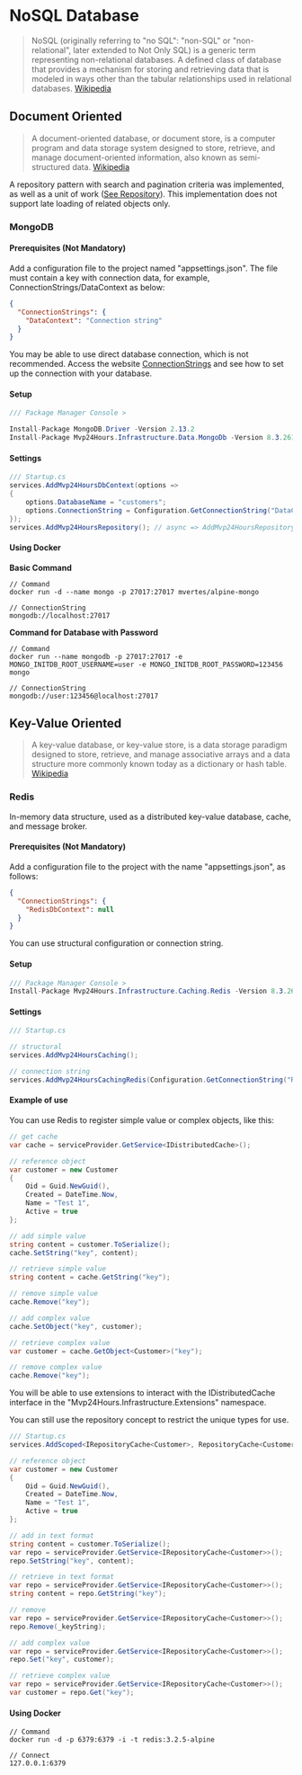 # NoSQL Database
>NoSQL (originally referring to "no SQL": "non-SQL" or "non-relational", later extended to Not Only SQL) is a generic term representing non-relational databases. A defined class of database that provides a mechanism for storing and retrieving data that is modeled in ways other than the tabular relationships used in relational databases. [Wikipedia](https://pt.wikipedia.org/wiki/NoSQL)

## Document Oriented
> A document-oriented database, or document store, is a computer program and data storage system designed to store, retrieve, and manage document-oriented information, also known as semi-structured data. [Wikipedia](https://en.wikipedia.org/wiki/Document-oriented_database)

A repository pattern with search and pagination criteria was implemented, as well as a unit of work ([See Repository](en-us/database/use-repository)). This implementation does not support late loading of related objects only.

### MongoDB

#### Prerequisites (Not Mandatory)
Add a configuration file to the project named "appsettings.json". The file must contain a key with connection data, for example, ConnectionStrings/DataContext as below:
```json
{
  "ConnectionStrings": {
    "DataContext": "Connection string"
  }
}
```
You may be able to use direct database connection, which is not recommended. Access the website [ConnectionStrings](https://www.connectionstrings.com/) and see how to set up the connection with your database.

#### Setup
```csharp
/// Package Manager Console >

Install-Package MongoDB.Driver -Version 2.13.2
Install-Package Mvp24Hours.Infrastructure.Data.MongoDb -Version 8.3.261
```
#### Settings
```csharp
/// Startup.cs
services.AddMvp24HoursDbContext(options =>
{
    options.DatabaseName = "customers";
    options.ConnectionString = Configuration.GetConnectionString("DataContext");
});
services.AddMvp24HoursRepository(); // async => AddMvp24HoursRepositoryAsync()

```

#### Using Docker
**Basic Command**
```
// Command
docker run -d --name mongo -p 27017:27017 mvertes/alpine-mongo

// ConnectionString
mongodb://localhost:27017

```

**Command for Database with Password**
```
// Command
docker run --name mongodb -p 27017:27017 -e MONGO_INITDB_ROOT_USERNAME=user -e MONGO_INITDB_ROOT_PASSWORD=123456 mongo

// ConnectionString
mongodb://user:123456@localhost:27017

```

## Key-Value Oriented
> A key-value database, or key-value store, is a data storage paradigm designed to store, retrieve, and manage associative arrays and a data structure more commonly known today as a dictionary or hash table. [Wikipedia](https://pt.wikipedia.org/wiki/Banco_de_dados_de_chave-valor)

### Redis
In-memory data structure, used as a distributed key-value database, cache, and message broker.

#### Prerequisites (Not Mandatory)
Add a configuration file to the project with the name "appsettings.json", as follows:
```json
{
  "ConnectionStrings": {
    "RedisDbContext": null
  }
}

```
You can use structural configuration or connection string.

#### Setup
```csharp
/// Package Manager Console >
Install-Package Mvp24Hours.Infrastructure.Caching.Redis -Version 8.3.261
```

#### Settings
```csharp
/// Startup.cs

// structural
services.AddMvp24HoursCaching();

// connection string
services.AddMvp24HoursCachingRedis(Configuration.GetConnectionString("RedisDbContext"));

```

#### Example of use
You can use Redis to register simple value or complex objects, like this:


```csharp
// get cache
var cache = serviceProvider.GetService<IDistributedCache>();

// reference object
var customer = new Customer
{
    Oid = Guid.NewGuid(),
    Created = DateTime.Now,
    Name = "Test 1",
    Active = true
};

// add simple value
string content = customer.ToSerialize();
cache.SetString("key", content);

// retrieve simple value
string content = cache.GetString("key");

// remove simple value
cache.Remove("key");

// add complex value
cache.SetObject("key", customer);

// retrieve complex value
var customer = cache.GetObject<Customer>("key");

// remove complex value
cache.Remove("key");

```

You will be able to use extensions to interact with the IDistributedCache interface in the "Mvp24Hours.Infrastructure.Extensions" namespace.

You can still use the repository concept to restrict the unique types for use.

```csharp
/// Startup.cs
services.AddScoped<IRepositoryCache<Customer>, RepositoryCache<Customer>>();

// reference object
var customer = new Customer
{
    Oid = Guid.NewGuid(),
    Created = DateTime.Now,
    Name = "Test 1",
    Active = true
};

// add in text format
string content = customer.ToSerialize();
var repo = serviceProvider.GetService<IRepositoryCache<Customer>>();
repo.SetString("key", content);

// retrieve in text format
var repo = serviceProvider.GetService<IRepositoryCache<Customer>>();
string content = repo.GetString("key");

// remove
var repo = serviceProvider.GetService<IRepositoryCache<Customer>>();
repo.Remove(_keyString);

// add complex value
var repo = serviceProvider.GetService<IRepositoryCache<Customer>>();
repo.Set("key", customer);

// retrieve complex value
var repo = serviceProvider.GetService<IRepositoryCache<Customer>>();
var customer = repo.Get("key");

```

#### Using Docker
```
// Command
docker run -d -p 6379:6379 -i -t redis:3.2.5-alpine

// Connect
127.0.0.1:6379

```

